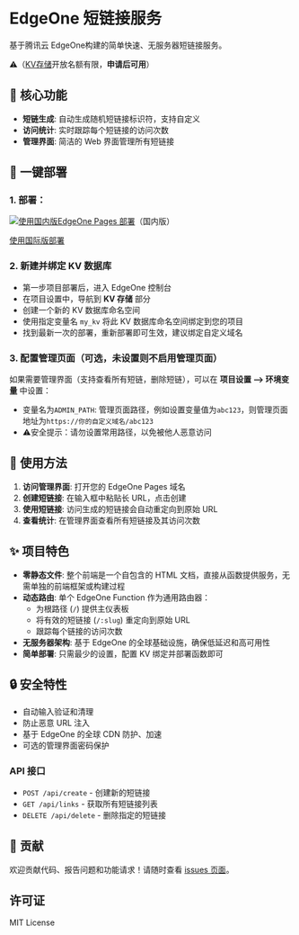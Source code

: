 # EdgeOne 短链接服务

基于腾讯云 EdgeOne构建的简单快速、无服务器短链接服务。

⚠️（[KV存储](https://console.cloud.tencent.com/edgeone/pages?tab=kv)开放名额有限，**申请后可用**）


## 🚀 核心功能

- **短链生成**: 自动生成随机短链接标识符，支持自定义
- **访问统计**: 实时跟踪每个短链接的访问次数
- **管理界面**: 简洁的 Web 界面管理所有短链接

## 🔧 一键部署

### 1. 部署：

[![使用国内版EdgeOne Pages 部署](https://cdnstatic.tencentcs.com/edgeone/pages/deploy.svg)](https://console.cloud.tencent.com/edgeone/pages/new?repository-url=https%3A%2F%2Fgithub.com%2Fhobk%2Feo-short%2F)（国内版）

[使用国际版部署](https://edgeone.ai/pages/new?repository-url=https%3A%2F%2Fgithub.com%2Fhobk%2Feo-short%2F)

### 2. 新建并绑定 KV 数据库
- 第一步项目部署后，进入 EdgeOne 控制台
- 在项目设置中，导航到 **KV 存储** 部分
- 创建一个新的 KV 数据库命名空间
- 使用指定变量名 `my_kv` 将此 KV 数据库命名空间绑定到您的项目
- 找到最新一次的部署，重新部署即可生效，建议绑定自定义域名

### 3. 配置管理页面（可选，未设置则不启用管理页面）
如果需要管理界面（支持查看所有短链，删除短链），可以在 **项目设置 --> 环境变量** 中设置：
- 变量名为`ADMIN_PATH`: 管理页面路径，例如设置变量值为`abc123`，则管理页面地址为`https://你的自定义域名/abc123`
- ⚠️安全提示：请勿设置常用路径，以免被他人恶意访问


## 🎯 使用方法

1. **访问管理界面**: 打开您的 EdgeOne Pages 域名
2. **创建短链接**: 在输入框中粘贴长 URL，点击创建
3. **使用短链接**: 访问生成的短链接会自动重定向到原始 URL
4. **查看统计**: 在管理界面查看所有短链接及其访问次数


## ✨ 项目特色

- **零静态文件**: 整个前端是一个自包含的 HTML 文档，直接从函数提供服务，无需单独的前端框架或构建过程
- **动态路由**: 单个 EdgeOne Function 作为通用路由器：
  - 为根路径 (`/`) 提供主仪表板
  - 将有效的短链接 (`/:slug`) 重定向到原始 URL
  - 跟踪每个链接的访问次数
- **无服务器架构**: 基于 EdgeOne 的全球基础设施，确保低延迟和高可用性
- **简单部署**: 只需最少的设置，配置 KV 绑定并部署函数即可

## 🔒 安全特性

- 自动输入验证和清理
- 防止恶意 URL 注入
- 基于 EdgeOne 的全球 CDN 防护、加速
- 可选的管理界面密码保护



### API 接口
- `POST /api/create` - 创建新的短链接
- `GET /api/links` - 获取所有短链接列表
- `DELETE /api/delete` - 删除指定的短链接


## 🤝 贡献

欢迎贡献代码、报告问题和功能请求！请随时查看 [issues 页面](https://github.com/hobk/eo-short/issues)。

## 许可证

MIT License

